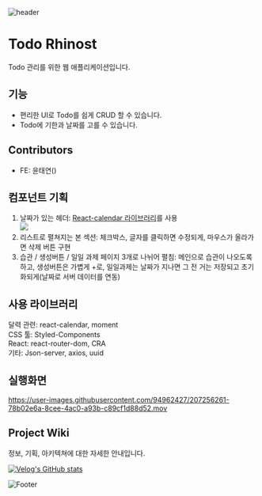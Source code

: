 ![header](https://capsule-render.vercel.app/api?type=waving&height=200&color=1b262c)

# Todo Rhinost
Todo 관리를 위한 웹 애플리케이션입니다.

## 기능

- 편리한 UI로 Todo를 쉽게 CRUD 할 수 있습니다.
- Todo에 기한과 날짜를 고를 수 있습니다.

## Contributors

- FE: 윤태연()


## 컴포넌트 기획

1. 날짜가 있는 헤더: [React-calendar 라이브러리](https://github.com/wojtekmaj/react-calendar)를 사용<br />![](https://velog.velcdn.com/images/okko8522/post/0b8ebcca-a103-444d-9ece-19ad17e04cba/image.png)
2. 리스트로 펼쳐지는 본 섹션: 체크박스, 글자를 클릭하면 수정되게, 마우스가 올라가면 삭제 버튼 구현
3. 습관 / 생성버튼 / 일일 과제 페이지 3개로 나뉘어 펼침: 메인으로 습관이 나오도록 하고, 생성버튼은 가볍게 +로, 일일과제는 날짜가 지나면 그 전 거는 저장되고 초기화되게(날짜로 서버 데이터를 연동)

## 사용 라이브러리

달력 관련: react-calendar, moment <br />
CSS 툴: Styled-Components <br />
React: react-router-dom, CRA <br />
기타: Json-server, axios, uuid <br />

## 실행화면

https://user-images.githubusercontent.com/94962427/207256261-78b02e6a-8cee-4ac0-a93b-c89cf1d88d52.mov


## Project Wiki

정보, 기획, 아키텍쳐에 대한 자세한 안내입니다.

[![Velog's GitHub stats](https://velog-readme-stats.vercel.app/api?name=okko8522&color=dark&slug=Todo-리스트-만들기1-기본적인-구조-CRUD)](https://velog.io/@okko8522/Todo-%EB%A6%AC%EC%8A%A4%ED%8A%B8-%EB%A7%8C%EB%93%A4%EA%B8%B01-%EA%B8%B0%EB%B3%B8%EC%A0%81%EC%9D%B8-%EA%B5%AC%EC%A1%B0-CRUD)


![Footer](https://capsule-render.vercel.app/api?type=waving&color=1b262c&height=200&section=footer)
